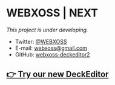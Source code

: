 # WEBXOSS | NEXT

*This project is under developing.*

* Twitter: [@WEBXOSS](https://twitter.com/WEBXOSS)
* E-mail: [webxoss@gmail.com](mailto:webxoss@gmail.com)
* GitHub: [webxoss-deckeditor2](https://github.com/Deardrops/webxoss-deckeditor2)

## [👉 Try our new DeckEditor](#/deck)
